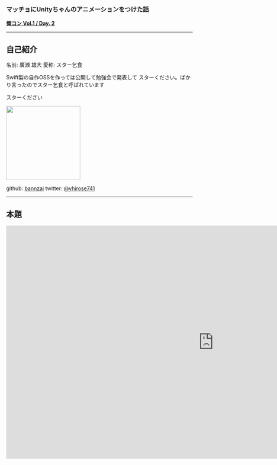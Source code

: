 ### マッチョに**Unity**ちゃんのアニメーションをつけた話
**[俺コン Vol.1 / Day. 2](https://orecon.connpass.com/event/64285/)**

---

## 自己紹介
名前: 廣瀬 雄大
愛称: スター乞食

Swift製の自作OSSを作っては公開して勉強会で発表して
スターください。ばかり言ったのでスター乞食と呼ばれています

スターください

<img width="200px" src="https://avatars0.githubusercontent.com/u/10897361?v=4&s=400&u=f1cd0d99b3913476fe7bdcb6d4934105df2aa15f" />

github:  [bannzai](https://github.com/bannzai/)
twitter: [@yhirose741](https://twitter.com/yhirose741/)

--- 

## 本題


<iframe width="1120px" height="630px" src="https://www.youtube.com/embed/e-KPO3kzy-M" frameborder="0" allowfullscreen></iframe>
